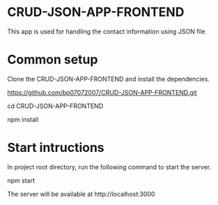 # CRUD-JSON-APP-FRONTEND
This app is used for handling the contact information using JSON file

# Common setup

Clone the CRUD-JSON-APP-FRONTEND and install the dependencies.

https://github.com/bp07072007/CRUD-JSON-APP-FRONTEND.git

cd CRUD-JSON-APP-FRONTEND

npm install
# Start intructions

In project root directory, run the following command to start the server.

npm start

The server will be available at http://localhost:3000
